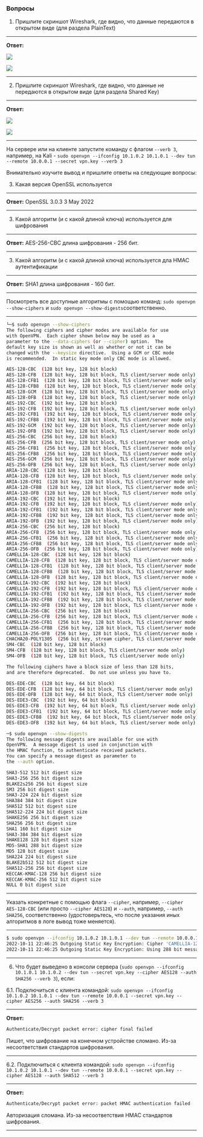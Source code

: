 ### Вопросы

1. Пришлите скриншот Wireshark, где видно, что данные передаются в открытом виде (для раздела PlainText)

***

**Ответ:**

![](1-1.png)

![](1-2.png)

***



2. Пришлите скриншот Wireshark, где видно, что данные не передаются в открытом виде (для раздела Shared Key)

***

**Ответ:**

![](2-1.png)

![](2-2.png)

***

На сервере или на клиенте запустите команду с флагом `--verb 3`, например, на Kali - `sudo openvpn --ifconfig 10.1.0.2 10.1.0.1 --dev tun --remote 10.0.0.1 --secret vpn.key --verb 3`

Внимательно изучите вывод и пришлите ответы на следующие вопросы:

3. Какая версия OpenSSL используется

***

**Ответ:** OpenSSL 3.0.3 3 May 2022

***



3. Какой алгоритм (и с какой длиной ключа) используется для шифрования

***

**Ответ:** AES-256-CBC длина шифрования - 256 бит.

***



3. Какой алгоритм (и с какой длиной ключа) используется дла HMAC аутентификации

***

**Ответ:** SHA1 длина шифрования - 160 бит.

***



Посмотреть все доступные алгоритмы с помощью команд: `sudo openvpn --show-ciphers` и `sudo openvpn --show-digests`соответственно.

***

```bash
└─$ sudo openvpn --show-ciphers
The following ciphers and cipher modes are available for use
with OpenVPN.  Each cipher shown below may be used as a
parameter to the --data-ciphers (or --cipher) option.  The
default key size is shown as well as whether or not it can be
changed with the --keysize directive.  Using a GCM or CBC mode
is recommended.  In static key mode only CBC mode is allowed.

AES-128-CBC  (128 bit key, 128 bit block)
AES-128-CFB  (128 bit key, 128 bit block, TLS client/server mode only)
AES-128-CFB1  (128 bit key, 128 bit block, TLS client/server mode only)
AES-128-CFB8  (128 bit key, 128 bit block, TLS client/server mode only)
AES-128-GCM  (128 bit key, 128 bit block, TLS client/server mode only)
AES-128-OFB  (128 bit key, 128 bit block, TLS client/server mode only)
AES-192-CBC  (192 bit key, 128 bit block)
AES-192-CFB  (192 bit key, 128 bit block, TLS client/server mode only)
AES-192-CFB1  (192 bit key, 128 bit block, TLS client/server mode only)
AES-192-CFB8  (192 bit key, 128 bit block, TLS client/server mode only)
AES-192-GCM  (192 bit key, 128 bit block, TLS client/server mode only)
AES-192-OFB  (192 bit key, 128 bit block, TLS client/server mode only)
AES-256-CBC  (256 bit key, 128 bit block)
AES-256-CFB  (256 bit key, 128 bit block, TLS client/server mode only)
AES-256-CFB1  (256 bit key, 128 bit block, TLS client/server mode only)
AES-256-CFB8  (256 bit key, 128 bit block, TLS client/server mode only)
AES-256-GCM  (256 bit key, 128 bit block, TLS client/server mode only)
AES-256-OFB  (256 bit key, 128 bit block, TLS client/server mode only)
ARIA-128-CBC  (128 bit key, 128 bit block)
ARIA-128-CFB  (128 bit key, 128 bit block, TLS client/server mode only)
ARIA-128-CFB1  (128 bit key, 128 bit block, TLS client/server mode only)
ARIA-128-CFB8  (128 bit key, 128 bit block, TLS client/server mode only)
ARIA-128-OFB  (128 bit key, 128 bit block, TLS client/server mode only)
ARIA-192-CBC  (192 bit key, 128 bit block)
ARIA-192-CFB  (192 bit key, 128 bit block, TLS client/server mode only)
ARIA-192-CFB1  (192 bit key, 128 bit block, TLS client/server mode only)
ARIA-192-CFB8  (192 bit key, 128 bit block, TLS client/server mode only)
ARIA-192-OFB  (192 bit key, 128 bit block, TLS client/server mode only)
ARIA-256-CBC  (256 bit key, 128 bit block)
ARIA-256-CFB  (256 bit key, 128 bit block, TLS client/server mode only)
ARIA-256-CFB1  (256 bit key, 128 bit block, TLS client/server mode only)
ARIA-256-CFB8  (256 bit key, 128 bit block, TLS client/server mode only)
ARIA-256-OFB  (256 bit key, 128 bit block, TLS client/server mode only)
CAMELLIA-128-CBC  (128 bit key, 128 bit block)
CAMELLIA-128-CFB  (128 bit key, 128 bit block, TLS client/server mode only)
CAMELLIA-128-CFB1  (128 bit key, 128 bit block, TLS client/server mode only)
CAMELLIA-128-CFB8  (128 bit key, 128 bit block, TLS client/server mode only)
CAMELLIA-128-OFB  (128 bit key, 128 bit block, TLS client/server mode only)
CAMELLIA-192-CBC  (192 bit key, 128 bit block)
CAMELLIA-192-CFB  (192 bit key, 128 bit block, TLS client/server mode only)
CAMELLIA-192-CFB1  (192 bit key, 128 bit block, TLS client/server mode only)
CAMELLIA-192-CFB8  (192 bit key, 128 bit block, TLS client/server mode only)
CAMELLIA-192-OFB  (192 bit key, 128 bit block, TLS client/server mode only)
CAMELLIA-256-CBC  (256 bit key, 128 bit block)
CAMELLIA-256-CFB  (256 bit key, 128 bit block, TLS client/server mode only)
CAMELLIA-256-CFB1  (256 bit key, 128 bit block, TLS client/server mode only)
CAMELLIA-256-CFB8  (256 bit key, 128 bit block, TLS client/server mode only)
CAMELLIA-256-OFB  (256 bit key, 128 bit block, TLS client/server mode only)
CHACHA20-POLY1305  (256 bit key, stream cipher, TLS client/server mode only)
SM4-CBC  (128 bit key, 128 bit block)
SM4-CFB  (128 bit key, 128 bit block, TLS client/server mode only)
SM4-OFB  (128 bit key, 128 bit block, TLS client/server mode only)

The following ciphers have a block size of less than 128 bits, 
and are therefore deprecated.  Do not use unless you have to.

DES-EDE-CBC  (128 bit key, 64 bit block)
DES-EDE-CFB  (128 bit key, 64 bit block, TLS client/server mode only)
DES-EDE-OFB  (128 bit key, 64 bit block, TLS client/server mode only)
DES-EDE3-CBC  (192 bit key, 64 bit block)
DES-EDE3-CFB  (192 bit key, 64 bit block, TLS client/server mode only)
DES-EDE3-CFB1  (192 bit key, 64 bit block, TLS client/server mode only)
DES-EDE3-CFB8  (192 bit key, 64 bit block, TLS client/server mode only)
DES-EDE3-OFB  (192 bit key, 64 bit block, TLS client/server mode only)
```

```bash
─$ sudo openvpn --show-digests
The following message digests are available for use with
OpenVPN.  A message digest is used in conjunction with
the HMAC function, to authenticate received packets.
You can specify a message digest as parameter to
the --auth option.

SHA3-512 512 bit digest size
SHA3-256 256 bit digest size
BLAKE2s256 256 bit digest size
SM3 256 bit digest size
SHA3-224 224 bit digest size
SHA384 384 bit digest size
SHA512 512 bit digest size
SHA512-224 224 bit digest size
SHAKE256 256 bit digest size
SHA256 256 bit digest size
SHA1 160 bit digest size
SHA3-384 384 bit digest size
SHAKE128 128 bit digest size
MD5-SHA1 288 bit digest size
MD5 128 bit digest size
SHA224 224 bit digest size
BLAKE2b512 512 bit digest size
SHA512-256 256 bit digest size
KECCAK-KMAC-128 256 bit digest size
KECCAK-KMAC-256 512 bit digest size
NULL 0 bit digest size
```



***

Указать конкретные с помощью флага `--cipher`, например, `--cipher AES-128-CBC` (или просто `--cipher AES128`) и `--auth`, например, `--auth SHA256`, соответственно (удостоверьтесь, что после указания иных алгоритмов в логе вывод тоже меняется).

***

```bash
$ sudo openvpn --ifconfig 10.1.0.2 10.1.0.1 --dev tun --remote 10.0.0.1 --secret vpn.key --providers legacy 
2022-10-11 22:46:25 Outgoing Static Key Encryption: Cipher 'CAMELLIA-128-CBC' initialized with 128 bit key
2022-10-11 22:46:25 Outgoing Static Key Encryption: Using 288 bit message hash 'MD5-SHA1' for HMAC authentication
```



***

6. Что будет выведено в консоли сервера (`sudo openvpn --ifconfig 10.1.0.1 10.1.0.2 --dev tun --secret vpn.key --cipher AES128 --auth SHA256 --verb 3`), если:

6.1. Подключиться с клиента командой: `sudo openvpn --ifconfig 10.1.0.2 10.1.0.1 --dev tun --remote 10.0.0.1 --secret vpn.key --cipher AES256 --auth SHA256 --verb 3`

***

**Ответ:**

```bash
Authenticate/Decrypt packet error: cipher final failed
```

Пишет, что шифрование на конечном устройстве сломано. Из-за несоответствия стандартов шифрования.

***



6.2. Подключиться с клиента командой: `sudo openvpn --ifconfig 10.1.0.2 10.1.0.1 --dev tun --remote 10.0.0.1 --secret vpn.key --cipher AES128 --auth SHA512 --verb 3`

***

**Ответ:**

```bash
Authenticate/Decrypt packet error: packet HMAC authentication failed
```

Авторизация сломана. Из-за несоответствия HMAC стандартов шифрования.

***

